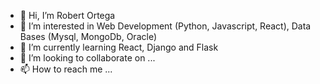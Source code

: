 - 👋 Hi, I’m Robert Ortega
- 👀 I’m interested in Web Development (Python, Javascript, React), Data Bases (Mysql, MongoDb, Oracle)
- 🌱 I’m currently learning React, Django and Flask
- 💞️ I’m looking to collaborate on ...
- 📫 How to reach me ...

<!---
Robert-octavo/Robert-octavo is a ✨ special ✨ repository because its `README.md` (this file) appears on your GitHub profile.
You can click the Preview link to take a look at your changes.
--->
